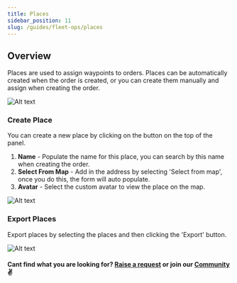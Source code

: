 ```yaml
---
title: Places
sidebar_position: 11
slug: /guides/fleet-ops/places
---
```


## Overview

Places are used to assign waypoints to orders. Places can be automatically created when the order is created, or you can create them manually and assign when creating the order.

![Alt text](image-43.png)

### Create Place ###

You can create a new place by clicking on the button on the top of the panel.

1. **Name** - Populate the name for this place, you can search by this name when creating the order.
2. **Select From Map** - Add in the address by selecting 'Select from map', once you do this, the form will auto populate. 
3. **Avatar** - Select the custom avatar to view the place on the map. 

![Alt text](image-44.png)


### Export Places ###

Export places by selecting the places and then clicking the 'Export' button. 

![Alt text](image-45.png)

#### Cant find what you are looking for? [Raise a request](https://github.com/fleetbase/docs/issues) or join our [Community](https://discord.gg/HnTqQ6zAVn) ✌️ 